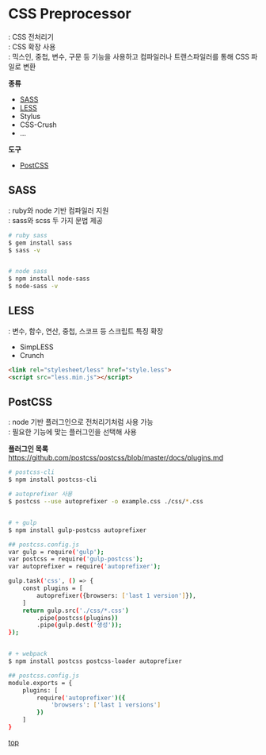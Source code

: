 # CSS Preprocessor
: CSS 전처리기   
: CSS 확장 사용          
: 믹스인, 중첩, 변수, 구문 등 기능을 사용하고 컴파일러나 트랜스파일러를 통해 CSS 파일로 변환     


**종류**   
- [SASS](#sass)
- [LESS](#less)
- Stylus
- CSS-Crush
- ...


**도구**  
- [PostCSS](#postcss)



## SASS
: ruby와 node 기반 컴파일러 지원    
: sass와 scss 두 가지 문법 제공         


```bash
# ruby sass
$ gem install sass
$ sass -v


# node sass
$ npm install node-sass
$ node-sass -v
```



## LESS
: 변수, 함수, 연산, 중첩, 스코프 등 스크립트 특징 확장  

- SimpLESS
- Crunch


```html
<link rel="stylesheet/less" href="style.less">
<script src="less.min.js"></script>
```



## PostCSS
: node 기반 플러그인으로 전처리기처럼 사용 가능        
: 필요한 기능에 맞는 플러그인을 선택해 사용    

**플러그인 목록**  
https://github.com/postcss/postcss/blob/master/docs/plugins.md


```bash
# postcss-cli
$ npm install postcss-cli

# autoprefixer 사용
$ postcss --use autoprefixer -o example.css ./css/*.css


# + gulp
$ npm install gulp-postcss autoprefixer

## postcss.config.js
var gulp = require('gulp');
var postcss = require('gulp-postcss');
var autoprefixer = require('autoprefixer');

gulp.task('css', () => {
    const plugins = [
        autoprefixer({browsers: ['last 1 version']}),
    ]
    return gulp.src('./css/*.css')
        .pipe(postcss(plugins))
        .pipe(gulp.dest('생성'));
});


# + webpack
$ npm install postcss postcss-loader autoprefixer   

## postcss.config.js
module.exports = {
    plugins: [
        require('autoprefixer')({
            'browsers': ['last 1 versions']
        })
    ]
}
```



[top](#)
